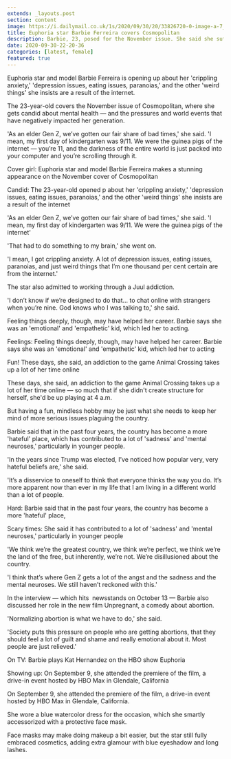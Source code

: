 ```yaml
---
extends: _layouts.post
section: content
image: https://i.dailymail.co.uk/1s/2020/09/30/20/33826720-0-image-a-7_1601493539098.jpg 
title: Euphoria star Barbie Ferreira covers Cosmopolitan 
description: Barbie, 23, posed for the November issue. She said she suffers from eating issues and paranoias, among other mental health issues, and is one thousand per cent certain its from the internet. 
date: 2020-09-30-22-20-36 
categories: [latest, female] 
featured: true 
--- 
```

Euphoria star and model Barbie Ferreira is opening up about her 'crippling anxiety,' 'depression issues, eating issues, paranoias,' and the other 'weird things' she insists are a result of the internet.

The 23-year-old covers the November issue of Cosmopolitan, where she gets candid about mental health — and the pressures and world events that have negatively impacted her generation.

'As an elder Gen Z, we’ve gotten our fair share of bad times,' she said. 'I mean, my first day of kindergarten was 9/11. We were the guinea pigs of the internet — you’re 11, and the darkness of the entire world is just packed into your computer and you’re scrolling through it.

Cover girl: Euphoria star and model Barbie Ferreira makes a stunning appearance on the November cover of Cosmopolitan

Candid: The 23-year-old opened p about her 'crippling anxiety,' 'depression issues, eating issues, paranoias,' and the other 'weird things' she insists are a result of the internet

'As an elder Gen Z, we’ve gotten our fair share of bad times,' she said. 'I mean, my first day of kindergarten was 9/11. We were the guinea pigs of the internet'

'That had to do something to my brain,' she went on.

'I mean, I got crippling anxiety. A lot of depression issues, eating issues, paranoias, and just weird things that I’m one thousand per cent certain are from the internet.'

The star also admitted to working through a Juul addiction. 

'I don’t know if we’re designed to do that... to chat online with strangers when you’re nine. God knows who I was talking to,' she said.

Feeling things deeply, though, may have helped her career. Barbie says she was an 'emotional' and 'empathetic' kid, which led her to acting.

Feelings: Feeling things deeply, though, may have helped her career. Barbie says she was an 'emotional' and 'empathetic' kid, which led her to acting

Fun! These days, she said, an addiction to the game Animal Crossing takes up a lot of her time online

These days, she said, an addiction to the game Animal Crossing takes up a lot of her time online — so much that if she didn't create structure for herself, she'd be up playing at 4 a.m. 

But having a fun, mindless hobby may be just what she needs to keep her mind of more serious issues plaguing the country. 

Barbie said that in the past four years, the country has become a more 'hateful' place, which has contributed to a lot of 'sadness' and 'mental neuroses,' particularly in younger people. 

'In the years since Trump was elected, I’ve noticed how popular very, very hateful beliefs are,' she said. 

'It’s a disservice to oneself to think that everyone thinks the way you do. It’s more apparent now than ever in my life that I am living in a different world than a lot of people. 

Hard: Barbie said that in the past four years, the country has become a more 'hateful' place, 

Scary times: She said it has contributed to a lot of 'sadness' and 'mental neuroses,' particularly in younger people

'We think we’re the greatest country, we think we’re perfect, we think we’re the land of the free, but inherently, we’re not. We’re disillusioned about the country. 

'I think that’s where Gen Z gets a lot of the angst and the sadness and the mental neuroses. We still haven’t reckoned with this.' 

In the interview — which hits  newsstands on October 13 — Barbie also discussed her role in the new film Unpregnant, a comedy about abortion. 

'Normalizing abortion is what we have to do,' she said.

'Society puts this pressure on people who are getting abortions, that they should feel a lot of guilt and shame and really emotional about it. Most people are just relieved.'

On TV: Barbie plays Kat Hernandez on the HBO show Euphoria

Showing up: On September 9, she attended the premiere of the film, a drive-in event hosted by HBO Max in Glendale, California

On September 9, she attended the premiere of the film, a drive-in event hosted by HBO Max in Glendale, California.

She wore a blue watercolor dress for the occasion, which she smartly accessorized with a protective face mask.

Face masks may make doing makeup a bit easier, but the star still fully embraced cosmetics, adding extra glamour with blue eyeshadow and long lashes. 

